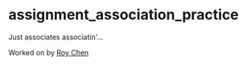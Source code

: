 # assignment_association_practice
Just associates associatin'...

Worked on by [Roy Chen](https://github.com/roychen25)
